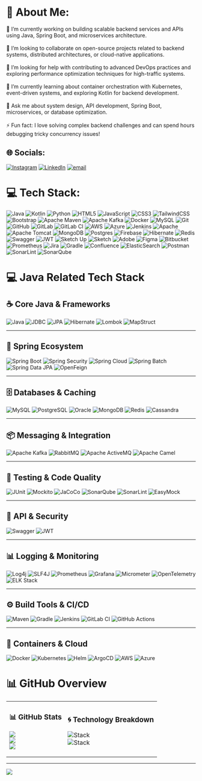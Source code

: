 # 💫 About Me:
🔭 I’m currently working on building scalable backend services and APIs using Java, Spring Boot, and microservices architecture.<br><br>👯 I’m looking to collaborate on open-source projects related to backend systems, distributed architectures, or cloud-native applications.<br><br>🤝 I’m looking for help with contributing to advanced DevOps practices and exploring performance optimization techniques for high-traffic systems.<br><br>🌱 I’m currently learning about container orchestration with Kubernetes, event-driven systems, and exploring Kotlin for backend development.<br><br>💬 Ask me about system design, API development, Spring Boot, microservices, or database optimization.<br><br>⚡ Fun fact: I love solving complex backend challenges and can spend hours debugging tricky concurrency issues!


## 🌐 Socials:
[![Instagram](https://img.shields.io/badge/Instagram-%23E4405F.svg?logo=Instagram&logoColor=white)](https://instagram.com) [![LinkedIn](https://img.shields.io/badge/LinkedIn-%230077B5.svg?logo=linkedin&logoColor=white)](https://linkedin.com/in) [![email](https://img.shields.io/badge/Email-D14836?logo=gmail&logoColor=white)](mailto:amitjavadevelopment@gmail.com) 


# 💻 Tech Stack:
![Java](https://img.shields.io/badge/java-%23ED8B00.svg?style=plastic&logo=openjdk&logoColor=white) 
![Kotlin](https://img.shields.io/badge/kotlin-%237F52FF.svg?style=plastic&logo=kotlin&logoColor=white) 
![Python](https://img.shields.io/badge/python-3670A0?style=plastic&logo=python&logoColor=ffdd54) 
![HTML5](https://img.shields.io/badge/html5-%23E34F26.svg?style=plastic&logo=html5&logoColor=white) 
![JavaScript](https://img.shields.io/badge/javascript-%23323330.svg?style=plastic&logo=javascript&logoColor=%23F7DF1E) 
![CSS3](https://img.shields.io/badge/css3-%231572B6.svg?style=plastic&logo=css3&logoColor=white) 
![TailwindCSS](https://img.shields.io/badge/tailwindcss-%2338B2AC.svg?style=plastic&logo=tailwind-css&logoColor=white) 
![Bootstrap](https://img.shields.io/badge/bootstrap-%23563D7C.svg?style=plastic&logo=bootstrap&logoColor=white) 
![Apache Maven](https://img.shields.io/badge/Apache%20Maven-C71A36?style=plastic&logo=Apache%20Maven&logoColor=white) 
![Apache Kafka](https://img.shields.io/badge/Apache%20Kafka-000?style=plastic&logo=apachekafka) 
![Docker](https://img.shields.io/badge/docker-%230db7ed.svg?style=plastic&logo=docker&logoColor=white) 
![MySQL](https://img.shields.io/badge/mysql-4479A1.svg?style=plastic&logo=mysql&logoColor=white) 
![Git](https://img.shields.io/badge/git-%23F05033.svg?style=plastic&logo=git&logoColor=white) 
![GitHub](https://img.shields.io/badge/github-%23121011.svg?style=plastic&logo=github&logoColor=white) 
![GitLab](https://img.shields.io/badge/gitlab-%23181717.svg?style=plastic&logo=gitlab&logoColor=white) 
![GitLab CI](https://img.shields.io/badge/gitlab%20CI-%23181717.svg?style=plastic&logo=gitlab&logoColor=white) 
![AWS](https://img.shields.io/badge/AWS-%23FF9900.svg?style=plastic&logo=amazon-aws&logoColor=white) 
![Azure](https://img.shields.io/badge/azure-%230072C6.svg?style=plastic&logo=microsoftazure&logoColor=white) 
![Jenkins](https://img.shields.io/badge/jenkins-%232C5263.svg?style=plastic&logo=jenkins&logoColor=white) 
![Apache](https://img.shields.io/badge/apache-%23D42029.svg?style=plastic&logo=apache&logoColor=white) 
![Apache Tomcat](https://img.shields.io/badge/apache%20tomcat-%23F8DC75.svg?style=plastic&logo=apache-tomcat&logoColor=black) 
![MongoDB](https://img.shields.io/badge/MongoDB-%234ea94b.svg?style=plastic&logo=mongodb&logoColor=white) 
![Postgres](https://img.shields.io/badge/postgres-%23316192.svg?style=plastic&logo=postgresql&logoColor=white) 
![Firebase](https://img.shields.io/badge/firebase-a08021?style=plastic&logo=firebase&logoColor=ffcd34) 
![Hibernate](https://img.shields.io/badge/Hibernate-59666C?style=plastic&logo=Hibernate&logoColor=white) 
![Redis](https://img.shields.io/badge/redis-%23DD0031.svg?style=plastic&logo=redis&logoColor=white) 
![Swagger](https://img.shields.io/badge/Swagger-%2385EA2D.svg?style=plastic&logo=swagger&logoColor=black) 
![JWT](https://img.shields.io/badge/JWT-black?style=plastic&logo=jsonwebtokens) 
![Sketch Up](https://img.shields.io/badge/SketchUp-005F9E?style=plastic&logo=sketchup&logoColor=white) 
![Sketch](https://img.shields.io/badge/Sketch-FFB387?style=plastic&logo=sketch&logoColor=black) 
![Adobe](https://img.shields.io/badge/adobe-%23FF0000.svg?style=plastic&logo=adobe&logoColor=white) 
![Figma](https://img.shields.io/badge/figma-%23F24E1E.svg?style=plastic&logo=figma&logoColor=white) 
![Bitbucket](https://img.shields.io/badge/bitbucket-%230047B3.svg?style=plastic&logo=bitbucket&logoColor=white) 
![Prometheus](https://img.shields.io/badge/Prometheus-E6522C?style=plastic&logo=Prometheus&logoColor=white) 
![Jira](https://img.shields.io/badge/jira-%230A0FFF.svg?style=plastic&logo=jira&logoColor=white) 
![Gradle](https://img.shields.io/badge/Gradle-02303A.svg?style=plastic&logo=Gradle&logoColor=white) 
![Confluence](https://img.shields.io/badge/confluence-%23172BF4.svg?style=plastic&logo=confluence&logoColor=white) 
![ElasticSearch](https://img.shields.io/badge/-ElasticSearch-005571?style=plastic&logo=elasticsearch) 
![Postman](https://img.shields.io/badge/Postman-FF6C37?style=plastic&logo=postman&logoColor=white) 
![SonarLint](https://img.shields.io/badge/SonarLint-CB2029?style=plastic&logo=SONARLINT&logoColor=white) 
![SonarQube](https://img.shields.io/badge/SonarQube-black?style=plastic&logo=sonarqube&logoColor=4E9BCD)
# 💻 Java Related Tech Stack

## ☕ Core Java & Frameworks
![Java](https://img.shields.io/badge/java-%23ED8B00.svg?style=plastic&logo=openjdk&logoColor=white) 
![JDBC](https://img.shields.io/badge/JDBC-007396?style=plastic&logo=oracle&logoColor=white) 
![JPA](https://img.shields.io/badge/JPA-59666C?style=plastic&logo=databricks&logoColor=white) 
![Hibernate](https://img.shields.io/badge/Hibernate-59666C?style=plastic&logo=Hibernate&logoColor=white) 
![Lombok](https://img.shields.io/badge/Lombok-A4276A?style=plastic&logo=java&logoColor=white) 
![MapStruct](https://img.shields.io/badge/MapStruct-6DB33F?style=plastic&logo=java&logoColor=white) 

---

## 🌱 Spring Ecosystem
![Spring Boot](https://img.shields.io/badge/springboot-%236DB33F.svg?style=plastic&logo=springboot&logoColor=white) 
![Spring Security](https://img.shields.io/badge/Spring%20Security-6DB33F?style=plastic&logo=springsecurity&logoColor=white) 
![Spring Cloud](https://img.shields.io/badge/Spring%20Cloud-6DB33F?style=plastic&logo=spring&logoColor=white) 
![Spring Batch](https://img.shields.io/badge/Spring%20Batch-6DB33F?style=plastic&logo=spring&logoColor=white) 
![Spring Data JPA](https://img.shields.io/badge/Spring%20Data%20JPA-6DB33F?style=plastic&logo=spring&logoColor=white) 
![OpenFeign](https://img.shields.io/badge/OpenFeign-007396?style=plastic&logo=java&logoColor=white) 

---

## 🗄️ Databases & Caching
![MySQL](https://img.shields.io/badge/mysql-%2300f.svg?style=plastic&logo=mysql&logoColor=white) 
![PostgreSQL](https://img.shields.io/badge/postgresql-%23316192.svg?style=plastic&logo=postgresql&logoColor=white) 
![Oracle](https://img.shields.io/badge/Oracle-F80000?style=plastic&logo=oracle&logoColor=white) 
![MongoDB](https://img.shields.io/badge/MongoDB-%234ea94b.svg?style=plastic&logo=mongodb&logoColor=white) 
![Redis](https://img.shields.io/badge/Redis-D9281A?style=plastic&logo=redis&logoColor=white) 
![Cassandra](https://img.shields.io/badge/Cassandra-1287B1?style=plastic&logo=apachecassandra&logoColor=white) 

---

## 📦 Messaging & Integration
![Apache Kafka](https://img.shields.io/badge/Apache%20Kafka-000?style=plastic&logo=apachekafka) 
![RabbitMQ](https://img.shields.io/badge/RabbitMQ-FF6600?style=plastic&logo=rabbitmq&logoColor=white) 
![Apache ActiveMQ](https://img.shields.io/badge/ActiveMQ-231F20?style=plastic&logo=apache&logoColor=white) 
![Apache Camel](https://img.shields.io/badge/Apache%20Camel-EA2328?style=plastic&logo=apache&logoColor=white) 

---

## 🧪 Testing & Code Quality
![JUnit](https://img.shields.io/badge/JUnit5-25A162?style=plastic&logo=junit5&logoColor=white) 
![Mockito](https://img.shields.io/badge/Mockito-00C853?style=plastic&logo=mockito&logoColor=white) 
![JaCoCo](https://img.shields.io/badge/JaCoCo-004488?style=plastic&logo=java&logoColor=white) 
![SonarQube](https://img.shields.io/badge/SonarQube-black?style=plastic&logo=sonarqube&logoColor=4E9BCD) 
![SonarLint](https://img.shields.io/badge/SonarLint-CB2029?style=plastic&logo=SONARLINT&logoColor=white) 
![EasyMock](https://img.shields.io/badge/EasyMock-FF6F00?style=plastic&logo=java&logoColor=white)


---

## 🔐 API & Security
![Swagger](https://img.shields.io/badge/Swagger-%2385EA2D.svg?style=plastic&logo=swagger&logoColor=black) 
![JWT](https://img.shields.io/badge/JWT-black?style=plastic&logo=jsonwebtokens) 

---

## 📊 Logging & Monitoring
![Log4j](https://img.shields.io/badge/Log4j-A72C2A?style=plastic&logo=apache&logoColor=white) 
![SLF4J](https://img.shields.io/badge/SLF4J-FF9900?style=plastic&logo=java&logoColor=white) 
![Prometheus](https://img.shields.io/badge/Prometheus-E6522C?style=plastic&logo=Prometheus&logoColor=white) 
![Grafana](https://img.shields.io/badge/Grafana-F46800?style=plastic&logo=grafana&logoColor=white) 
![Micrometer](https://img.shields.io/badge/Micrometer-333333?style=plastic&logo=prometheus&logoColor=white) 
![OpenTelemetry](https://img.shields.io/badge/OpenTelemetry-000000?style=plastic&logo=opentelemetry&logoColor=white) 
![ELK Stack](https://img.shields.io/badge/ELK%20Stack-005571?style=plastic&logo=elasticsearch&logoColor=white) 

---

## ⚙️ Build Tools & CI/CD
![Maven](https://img.shields.io/badge/Maven-C71A36?style=plastic&logo=apachemaven&logoColor=white) 
![Gradle](https://img.shields.io/badge/Gradle-02303A.svg?style=plastic&logo=Gradle&logoColor=white) 
![Jenkins](https://img.shields.io/badge/jenkins-%232C5263.svg?style=plastic&logo=jenkins&logoColor=white) 
![GitLab CI](https://img.shields.io/badge/gitlab%20CI-%23181717.svg?style=plastic&logo=gitlab&logoColor=white) 
![GitHub Actions](https://img.shields.io/badge/GitHub%20Actions-2088FF?style=plastic&logo=githubactions&logoColor=white) 

---

## 🐳 Containers & Cloud
![Docker](https://img.shields.io/badge/docker-%230db7ed.svg?style=plastic&logo=docker&logoColor=white) 
![Kubernetes](https://img.shields.io/badge/Kubernetes-326CE5?style=plastic&logo=kubernetes&logoColor=white) 
![Helm](https://img.shields.io/badge/Helm-0F1689?style=plastic&logo=helm&logoColor=white) 
![ArgoCD](https://img.shields.io/badge/ArgoCD-EF7B4D?style=plastic&logo=argo&logoColor=white) 
![AWS](https://img.shields.io/badge/AWS-%23FF9900.svg?style=plastic&logo=amazon-aws&logoColor=white) 
![Azure](https://img.shields.io/badge/azure-%230072C6.svg?style=plastic&logo=microsoftazure&logoColor=white) 

 
# 📊 GitHub Overview  

<table>
<tr>
<td>

### 📊 GitHub Stats  
![](https://github-readme-stats.vercel.app/api?username=A-U-7&theme=radical&hide_border=false&include_all_commits=true&count_private=false)<br/>
![](https://nirzak-streak-stats.vercel.app/?user=A-U-7&theme=radical&hide_border=false)<br/>
![](https://github-readme-stats.vercel.app/api/top-langs/?username=A-U-7&theme=radical&hide_border=false&include_all_commits=true&count_private=false&layout=compact)

</td>
<td>

### 🌀 Technology Breakdown  
![Stack](https://github-profile-summary-cards.vercel.app/api/cards/repos-per-language?username=A-U-7&theme=radical)<br/>
![Stack](https://github-profile-summary-cards.vercel.app/api/cards/most-commit-language?username=A-U-7&theme=radical)

</td>
</tr>
</table>

---
[![](https://visitcount.itsvg.in/api?id=A-U-7&icon=0&color=0)](https://visitcount.itsvg.in)


<!-- Proudly created with GPRM ( https://gprm.itsvg.in ) -->
